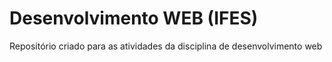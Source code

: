 # Desenvolvimento WEB (IFES)
 
Repositório criado para as atividades da disciplina de desenvolvimento web 
